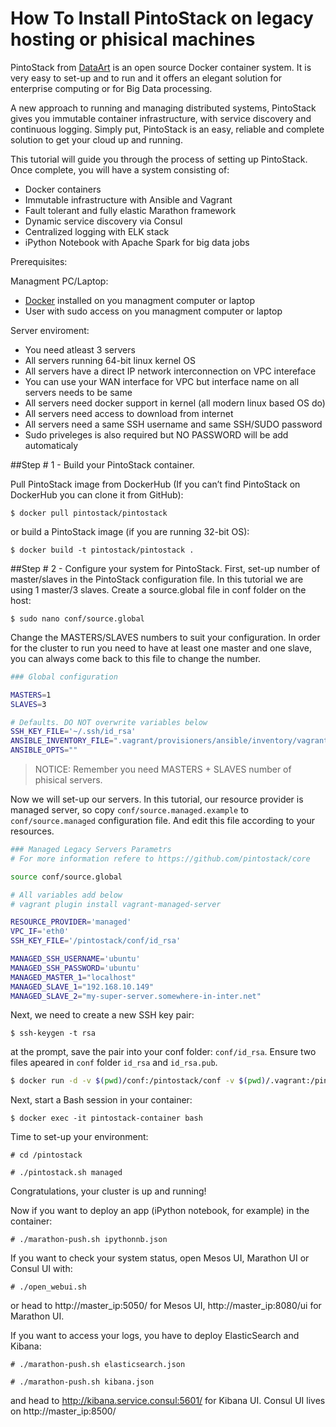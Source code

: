 # How To Install PintoStack on legacy hosting or phisical machines

PintoStack from [DataArt](http://www.dataart.com/) is an open source Docker container system. It is very easy to set-up and to run and it offers an elegant solution for enterprise computing or for Big Data processing.

A new approach to running and managing distributed systems, PintoStack gives you immutable container infrastructure, with service discovery and continuous logging. Simply put, PintoStack is an easy, reliable and complete solution to get your cloud up and running.

This tutorial will guide you through the process of setting up PintoStack. Once complete, you will have a system consisting of:
- Docker containers
- Immutable infrastructure with Ansible and Vagrant
- Fault tolerant and fully elastic Marathon framework
- Dynamic service discovery via Consul
- Centralized logging with ELK stack
- iPython Notebook with Apache Spark for big data jobs


Prerequisites:

Managment PC/Laptop:
- [Docker](http://docker.io) installed on you managment computer or laptop
- User with sudo access on you managment computer or laptop

Server enviroment:
- You need atleast 3 servers
- All servers running 64-bit linux kernel OS
- All servers have a direct IP network interconnection on VPC intereface
- You can use your WAN interface for VPC but interface name on all servers needs to be same
- All servers need docker support in kernel (all modern linux based OS do)
- All servers need access to download from internet
- All servers need a same SSH username and same SSH/SUDO password
- Sudo priveleges is also required but NO PASSWORD will be add automaticaly

##Step # 1 - Build your PintoStack container.

Pull PintoStack image from DockerHub (If you can’t find PintoStack on DockerHub you can clone it from GitHub): 

```$ docker pull pintostack/pintostack```

or build a PintoStack image (if you are running 32-bit OS):

```$ docker build -t pintostack/pintostack .```

##Step # 2 - Configure your system for PintoStack.
First, set-up number of master/slaves in the PintoStack configuration file. In this tutorial we are using 1 master/3 slaves. Create a source.global file in conf folder on the host:

```$ sudo nano conf/source.global```

Change the MASTERS/SLAVES numbers to suit your configuration. In order for the cluster to run you need to have at least one master and one slave, you can always come back to this file to change the number.

```bash
### Global configuration

MASTERS=1
SLAVES=3

# Defaults. DO NOT overwrite variables below
SSH_KEY_FILE='~/.ssh/id_rsa'
ANSIBLE_INVENTORY_FILE=".vagrant/provisioners/ansible/inventory/vagrant_ansible_inventory"
ANSIBLE_OPTS=""
```
>NOTICE: Remember you need MASTERS + SLAVES number of phisical servers.

Now we will set-up our servers. In this tutorial, our resource provider is managed server, so copy ```conf/source.managed.example``` to  ```conf/source.managed``` configuration file. And edit this file according to your resources.

```bash
### Managed Legacy Servers Parametrs
# For more information refere to https://github.com/pintostack/core

source conf/source.global

# All variables add below
# vagrant plugin install vagrant-managed-server

RESOURCE_PROVIDER='managed'
VPC_IF='eth0'
SSH_KEY_FILE='/pintostack/conf/id_rsa'

MANAGED_SSH_USERNAME='ubuntu'
MANAGED_SSH_PASSWORD='ubuntu'
MANAGED_MASTER_1="localhost"
MANAGED_SLAVE_1="192.168.10.149"
MANAGED_SLAVE_2="my-super-server.somewhere-in-inter.net"
```
Next, we need to create a new SSH key pair:

```$ ssh-keygen -t rsa```

at the prompt, save the pair into your conf folder: ```conf/id_rsa```. Ensure two files apeared in ```conf``` folder ```id_rsa``` and ```id_rsa.pub```.


```bash
$ docker run -d -v $(pwd)/conf:/pintostack/conf -v $(pwd)/.vagrant:/pintostack/.vagrant --name=pintostack-container pintostack/pintostack
```

Next, start a Bash session in your container: 

```$ docker exec -it pintostack-container bash```

Time to set-up your environment:

```# cd /pintostack```

```# ./pintostack.sh managed```
        
Congratulations, your cluster is up and running!

Now if you want to deploy an app (iPython notebook, for example) in the container:

```# ./marathon-push.sh ipythonnb.json```

If you want to check your system status, open Mesos UI, Marathon UI or Consul UI with:

```# ./open_webui.sh```

or head to http://master_ip:5050/ for Mesos UI, http://master_ip:8080/ui for Marathon UI.

If you want to access your logs, you have to deploy ElasticSearch and Kibana:

```# ./marathon-push.sh elasticsearch.json```

```# ./marathon-push.sh kibana.json```

and head to http://kibana.service.consul:5601/ for Kibana UI.
Consul UI lives on http://master_ip:8500/
